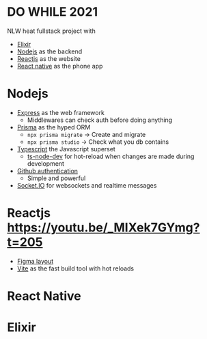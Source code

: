 # DO WHILE 2021
NLW heat fullstack project with 
- [Elixir](https://elixir-lang.org/)
- [Nodejs](https://nodejs.org/en/) as the backend
- [Reactjs](https://reactjs.org/)  as the website
- [React native](https://reactnative.dev/) as the phone app

# Nodejs
- [Express](https://expressjs.com/) as the web framework
    - Middlewares can check auth before doing anything
- [Prisma](https://www.prisma.io/docs/getting-started/setup-prisma/add-to-existing-project/relational-databases-typescript-postgres) as the hyped ORM
    - `npx prisma migrate` -> Create and migrate
    - `npx prisma studio` -> Check what you db contains
- [Typescript](https://www.typescriptlang.org/) the Javascript superset
    - [ts-node-dev](https://github.com/wclr/ts-node-dev) for hot-reload when changes are made during development
- [Github authentication](https://github.com/settings/developers)
    - Simple and powerful
- [Socket.IO](https://github.com/socketio/socket.io) for websockets and realtime messages

# Reactjs https://youtu.be/_MIXek7GYmg?t=205
- [Figma layout](https://www.figma.com/community/file/1031699316177416916?preview=fullscreen)
- [Vite](https://vitejs.dev/guide/) as the fast build tool with hot reloads

# React Native
# Elixir